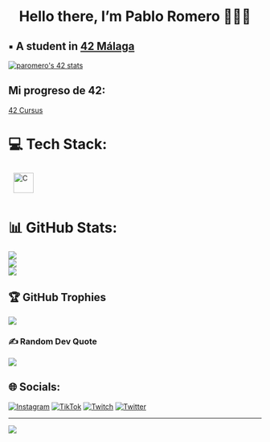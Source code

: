 <h1 align="center"> Hello there, I’m Pablo Romero 🙋🏻‍♂️ </h1>

## ▪️ A student in [42 Málaga](https://www.42malaga.com/)
[![paromero's 42 stats](https://badge.mediaplus.ma/greenbinary/paromero?1337Badge=off&UM6P=off)](https://github.com/oakoudad/badge42)

## Mi progreso de 42:
[42 Cursus](https://github.com/Kenobiiii/42_Cursus.git)

# 💻 Tech Stack:
<img style="margin: 10px" src="https://profilinator.rishav.dev/skills-assets/c-original.svg" alt="C" height="40" />

# 📊 GitHub Stats:
![](https://github-readme-stats.vercel.app/api?username=Kenobiiii&theme=dark&hide_border=false&include_all_commits=true&count_private=true)<br/>
![](https://github-readme-streak-stats.herokuapp.com/?user=Kenobiiii&theme=dark&hide_border=false)<br/>
![](https://github-readme-stats.vercel.app/api/top-langs/?username=Kenobiiii&theme=dark&hide_border=false&include_all_commits=true&count_private=true&layout=compact)

## 🏆 GitHub Trophies
![](https://github-profile-trophy.vercel.app/?username=Kenobiiii&theme=radical&no-frame=false&no-bg=true&margin-w=4)

### ✍️ Random Dev Quote
![](https://quotes-github-readme.vercel.app/api?type=horizontal&theme=radical)

## 🌐 Socials:
[![Instagram](https://img.shields.io/badge/Instagram-%23E4405F.svg?logo=Instagram&logoColor=white)](https://instagram.com/pablopons20) [![TikTok](https://img.shields.io/badge/TikTok-%23000000.svg?logo=TikTok&logoColor=white)](https://tiktok.com/@pablopons94) [![Twitch](https://img.shields.io/badge/Twitch-%239146FF.svg?logo=Twitch&logoColor=white)](https://twitch.tv/Kenobi1i) [![Twitter](https://img.shields.io/badge/Twitter-%231DA1F2.svg?logo=Twitter&logoColor=white)](https://twitter.com/PabloPons18) 

---
[![](https://visitcount.itsvg.in/api?id=Kenobiiii&icon=2&color=0)](https://visitcount.itsvg.in)

<!-- Proudly created with GPRM ( https://gprm.itsvg.in ) -->
